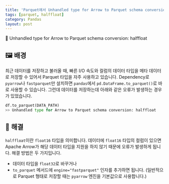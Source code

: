 ```yaml
---
title: 'Parquet에서 Unhandled type for Arrow to Parquet schema conversion - halffloat 이 발생할 때'
tags: [parquet, halffloat]
category: Pandas
layout: post
---
```


🤬 Unhandled type for Arrow to Parquet schema conversion: halffloat

<!--more-->


## 🖼 배경

최근 데이터를 저장하고 불러올 때, 빠른 I/O 속도와 컬럼의 데이터 타입을 메타 데이터로 저장할 수 있어서 Parquet 타입을 자주 사용하고 있습니다. Dependency로 `pyarrow`나 `fastparquet`만 설치하면 `pandas`에서 `pd.DataFrame.to_parquet()`로 바로 사용할 수 있습니다. 그런데 데이터를 저장하는데 아래와 같은 오류가 발생하는 경우가 있었습니다.

```python
df.to_parquet(DATA_PATH)
>> Unhandled type for Arrow to Parquet schema conversion: halffloat
```

## 🤔 해결

`halffloat`이란 `float16` 타입을 의미합니다. 데이터에 `float16` 타입의 컬럼이 있으면 Apache Arrow가 해당 데이터 타입을 지원을 하지 않기 때문에 오류가 발생하게 됩니다. 해결 방법은 두 가지입니다.
- 데이터 타입을 `float32`로 바꾸거나
- `to_parquet` 메서드에 `engine="fastparquet"` 인자를 추가하면 됩니다.
(일반적으로 Parquet 형태로 저장할 때는 `pyarrow` 엔진을 기본값으로 사용합니다.)